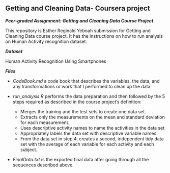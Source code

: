 
## **Getting and Cleaning Data- Coursera project**

***Peer-graded Assignment: Getting and Cleaning Data Course Project***

This repository is Esther Reginald Yeboah submission for Getting and Cleaning Data course project. It has the instructions on how to run analysis on Human Activity recognition dataset.

***Dataset***

Human Activity Recognition Using Smartphones

***Files***

* _CodeBook.md_ a code book that describes the variables, the data, and any transformations or work that I performed to clean up the data

* _run_analysis.R_ performs the data preparation and then followed by the 5 steps required as described in the course project’s definition:
  + Merges the training and the test sets to create one data set.
  + Extracts only the measurements on the mean and standard deviation for each measurement.
  + Uses descriptive activity names to name the activities in the data set
  + Appropriately labels the data set with descriptive variable names.
  + From the data set in step 4, creates a second, independent tidy data set with the average of each variable for each activity and each subject.
        
* _FinalData.txt_ is the exported final data after going through all the sequences described above.

